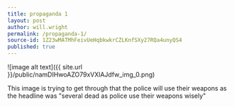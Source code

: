 ```yaml
---
title: propaganda 1
layout: post
author: will.wright
permalink: /propaganda-1/
source-id: 1Z23wMATMhFeivUeHqbkwkrCZLKnfSXy27RQa4unyQS4
published: true
---
```

![image alt text]({{ site.url }}/public/namDIHwoAZO79xVXlAJdfw_img_0.png)

This image is trying to get through that the police will use their weapons as the headline was "several dead as police use their weapons wisely"

